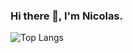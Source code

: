 ### Hi there 👋, I'm Nicolas.


![Top Langs](https://github-readme-stats.vercel.app/api/top-langs/?username=NicolasLepetit&layout=compact)


<!--
**NicolasLepetit/NicolasLepetit** is a ✨ _special_ ✨ repository because its `README.md` (this file) appears on your GitHub profile.

Here are some ideas to get you started:

- 🔭 I’m currently working on ...
- 🌱 I’m currently learning ...
- 👯 I’m looking to collaborate on ...
- 🤔 I’m looking for help with ...
- 💬 Ask me about ...
- 📫 How to reach me: ...
- 😄 Pronouns: ...
- ⚡ Fun fact: ...
-->
